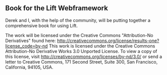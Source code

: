 ## Book for the Lift Webframework

Derek and I, with the help of the community, will be putting together a comprehensive 
book for using Lift.

The work will be licensed under the Creative Commons "Attribution-No Derivatives" found here:
http://creativecommons.org/license/results-one?license_code=by-nd
This work is licensed under the Creative Commons Attribution-No Derivative Works 3.0 Unported License. 
To view a copy of this license, visit http://creativecommons.org/licenses/by-nd/3.0/ or 
send a letter to Creative Commons, 171 Second Street, Suite 300, San Francisco, California, 94105, USA.




